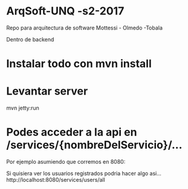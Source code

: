 # ArqSoft-UNQ -s2-2017
Repo para arquitectura de software Mottessi - Olmedo -Tobala

Dentro de backend

# Instalar todo con mvn install
# Levantar server
mvn jetty:run

# Podes acceder a la api en /services/{nombreDelServicio}/...
Por ejemplo  asumiendo que corremos en 8080:

Si quisiera ver los usuarios registrados podria hacer algo asi...
http://localhost:8080/services/users/all